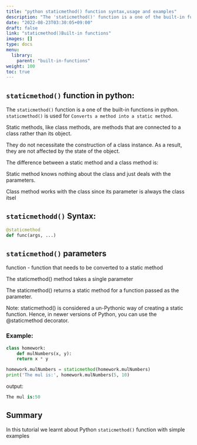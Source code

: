 ```yaml
---
title: "python staticmethod() function syntax,usage and examples"
description: "The 'staticmethod()' function is a one of the built-in functions in python"
date: "2022-08-23T03:30:05+09:00"
draft: false
link: "staticmethod()Built-in functions"
images: []
type: docs
menu:
  library:
    parent: "built-in-functions"
weight: 100
toc: true
---
```


## `staticmethod()` function in python:
The `staticmethod()` function is a one of the built-in functions in python.
`staticmethod()` is used for `Converts a method into a static method`.

Static methods, like class methods, are methods that are connected to a class rather than its object.

They do not necessitate the construction of a class instance.
As a result, they are not affected by the state of the object. 

The difference between a static method and a class method is:

Static method knows nothing about the class and just deals with the parameters.
    
Class method works with the class since its parameter is always the class itsel

## `staticmethodd()` Syntax:

```python
@staticmethod
def func(args, ...)
```
## `staticmethod()` parameters

function - function that needs to be converted to a static method

The staticmethod() method takes a single parameter

The staticmethod() returns a static method for a function passed as the parameter.

Note: staticmethod() is considered a un-Pythonic way of creating a static function. Hence, in newer versions of Python, you can use the @staticmethod decorator.

### Example:
```python
class homework:
    def mulNumbers(x, y):
    return x * y

homework.mulNumbers = staticmethod(homework.mulNumbers)
print('The mul is:', homework.mulNumbers(5, 10)
```
output:
```python
The mul is:50
```
## Summary
In this tutorial we learnt about Python `staticmethod()` function with simple examples